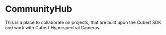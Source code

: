 # CommunityHub
This is a place to collaborate on projects, that are built upon the Cubert SDK and work with Cubert Hyperspectral Cameras. 
